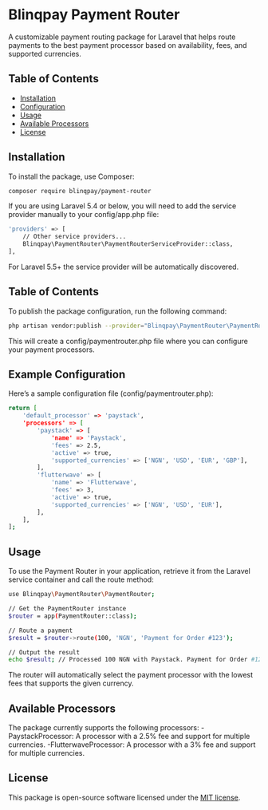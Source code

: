 # Blinqpay Payment Router

A customizable payment routing package for Laravel that helps route payments to the best payment processor based on availability, fees, and supported currencies.

## Table of Contents

- [Installation](#installation)
- [Configuration](#configuration)
- [Usage](#usage)
- [Available Processors](#available-processors)
- [License](#license)

## Installation

To install the package, use Composer:

```bash
composer require blinqpay/payment-router
```
If you are using Laravel 5.4 or below, you will need to add the service provider manually to your config/app.php file:

```bash
'providers' => [
    // Other service providers...
    Blinqpay\PaymentRouter\PaymentRouterServiceProvider::class,
],
```
For Laravel 5.5+ the service provider will be automatically discovered.
## Table of Contents
To publish the package configuration, run the following command:
```bash
php artisan vendor:publish --provider="Blinqpay\PaymentRouter\PaymentRouterServiceProvider"
```
This will create a config/paymentrouter.php file where you can configure your payment processors.

## Example Configuration
Here’s a sample configuration file (config/paymentrouter.php):

```bash
return [
    'default_processor' => 'paystack',
    'processors' => [
        'paystack' => [
            'name' => 'Paystack',
            'fees' => 2.5,
            'active' => true,
            'supported_currencies' => ['NGN', 'USD', 'EUR', 'GBP'],
        ],
        'flutterwave' => [
            'name' => 'Flutterwave',
            'fees' => 3,
            'active' => true,
            'supported_currencies' => ['NGN', 'USD', 'EUR'],
        ],
    ],
];
```

## Usage
To use the Payment Router in your application, retrieve it from the Laravel service container and call the route method:

```bash
use Blinqpay\PaymentRouter\PaymentRouter;

// Get the PaymentRouter instance
$router = app(PaymentRouter::class);

// Route a payment
$result = $router->route(100, 'NGN', 'Payment for Order #123');

// Output the result
echo $result; // Processed 100 NGN with Paystack. Payment for Order #123
```

The router will automatically select the payment processor with the lowest fees that supports the given currency.

## Available Processors

The package currently supports the following processors:
-PaystackProcessor: A processor with a 2.5% fee and support for multiple currencies.
-FlutterwaveProcessor: A processor with a 3% fee and support for multiple currencies.

## License
This package is open-source software licensed under the [MIT license](mypage.com).
